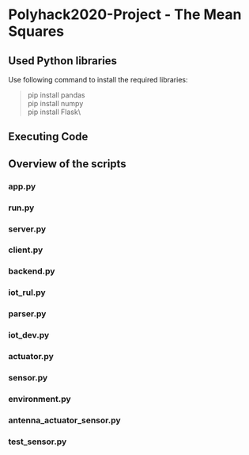 # Polyhack2020-Project - The Mean Squares
## Used Python libraries
Use following command to install the required libraries:
> pip install pandas\
> pip install numpy\
> pip install Flask\
## Executing Code


## Overview of the scripts
### app.py

### run.py

### server.py

### client.py

### backend.py

### iot_rul.py

### parser.py

### iot_dev.py

### actuator.py

### sensor.py

### environment.py

### antenna_actuator_sensor.py

### test_sensor.py
